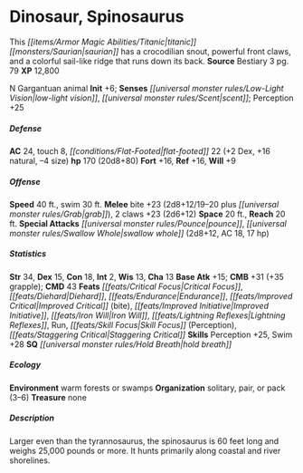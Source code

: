 ﻿---
cssclass: [monsters]
title1: Dinosaur, Spinosaurus
desc_short: This titanic saurian has a crocodilian snout, powerful front claws, and
  a colorful sail-like ridge that runs down its back.
title2: Spinosaurus
CR: 11
sources:
- name: Bestiary 3
  page: 79
  link: http://paizo.com/products/btpy8odu?Pathfinder-Roleplaying-Game-Bestiary-3
XP: 12800
alignment: N
size: Gargantuan
type: animal
initiative:
  bonus: 6
senses:
  low-light vision: true
  scent: true
AC:
  AC: 24
  touch: 8
  flat_footed: 22
  components:
    dex: 2
    natural: 16
    size: -4
HP:
  HP: 170
  long: 20d8+80
saves:
  fort: 16
  ref: 16
  will: 9
speeds:
  base: 40
  swim: 30
attacks:
  melee:
  - - text: bite +23 (2d8+12/19-20 plus grab)
      entries:
      - - damage: 2d8+12
          crit_range: 19-20
        - effect: grab
      attack: bite
      bonus:
      - 23
    - text: 2 claws +23 (2d6+12)
      entries:
      - - damage: 2d6+12
      count: 2
      attack: claws
      bonus:
      - 23
  special:
  - pounce
  - swallow whole (2d8+12, AC 18, 17 hp)
space: 20
reach: 20
ability_scores:
  STR: 34
  DEX: 15
  CON: 18
  INT: 2
  WIS: 13
  CHA: 13
BAB: 15
CMB: 31
CMB_other: +35 grapple
CMD: 43
feats:
- name: Critical Focus
- name: Diehard
- name: Endurance
- name: Improved Critical (bite)
- name: Improved Initiative
- name: Iron Will
- name: Lightning Reflexes
- name: Run
- name: Skill Focus (Perception)
- name: Staggering Critical
skills:
  Perception: 25
  Swim: 28
special_qualities:
- hold breath
ecology:
  environment: warm forests or swamps
  organization: solitary, pair, or pack (3-6)
  treasure_type: none
desc_long: Larger even than the tyrannosaurus, the spinosaurus is 60 feet long and
  weighs 25,000 pounds or more. It hunts primarily along coastal and river shorelines.

---

# Dinosaur, Spinosaurus
This _[[items/Armor Magic Abilities/Titanic|titanic]]_ _[[monsters/Saurian|saurian]]_ has a crocodilian snout, powerful front claws, and a colorful sail-like ridge that runs down its back.
**Source** Bestiary 3 pg. 79
**XP** 12,800

N Gargantuan animal
**Init** +6; **Senses** _[[universal monster rules/Low-Light Vision|low-light vision]]_, _[[universal monster rules/Scent|scent]]_; Perception +25

##### Defense

**AC** 24, touch 8, _[[conditions/Flat-Footed|flat-footed]]_ 22 (+2 Dex, +16 natural, –4 size)
**hp** 170 (20d8+80)
**Fort** +16, **Ref** +16, **Will** +9

##### Offense
**Speed** 40 ft., swim 30 ft.
**Melee** bite +23 (2d8+12/19–20 plus _[[universal monster rules/Grab|grab]]_), 2 claws +23 (2d6+12)
**Space** 20 ft., **Reach** 20 ft.
**Special Attacks** _[[universal monster rules/Pounce|pounce]]_, _[[universal monster rules/Swallow Whole|swallow whole]]_ (2d8+12, AC 18, 17 hp)

##### Statistics
**Str** 34, **Dex** 15, **Con** 18, **Int** 2, **Wis** 13, **Cha** 13
**Base Atk** +15; **CMB** +31 (+35 grapple); **CMD** 43
**Feats** _[[feats/Critical Focus|Critical Focus]]_, _[[feats/Diehard|Diehard]]_, _[[feats/Endurance|Endurance]]_, _[[feats/Improved Critical|Improved Critical]]_ (bite), _[[feats/Improved Initiative|Improved Initiative]]_, _[[feats/Iron Will|Iron Will]]_, _[[feats/Lightning Reflexes|Lightning Reflexes]]_, Run, _[[feats/Skill Focus|Skill Focus]]_ (Perception), _[[feats/Staggering Critical|Staggering Critical]]_
**Skills** Perception +25, Swim +28
**SQ** _[[universal monster rules/Hold Breath|hold breath]]_

##### Ecology

**Environment** warm forests or swamps
**Organization** solitary, pair, or pack (3–6)
**Treasure** none

##### Description

Larger even than the tyrannosaurus, the spinosaurus is 60 feet long and weighs 25,000 pounds or more. It hunts primarily along coastal and river shorelines.